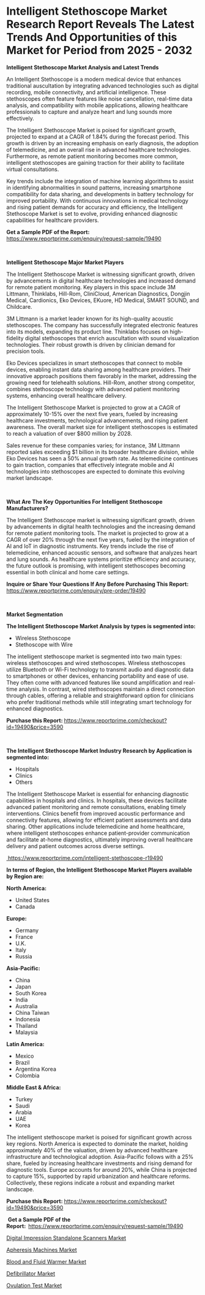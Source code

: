 <p><h1>Intelligent Stethoscope Market Research Report Reveals The Latest Trends And Opportunities of this Market for Period from 2025 - 2032</h1></p><p><strong>Intelligent Stethoscope Market Analysis and Latest Trends</strong></p>
<p><p>An Intelligent Stethoscope is a modern medical device that enhances traditional auscultation by integrating advanced technologies such as digital recording, mobile connectivity, and artificial intelligence. These stethoscopes often feature features like noise cancellation, real-time data analysis, and compatibility with mobile applications, allowing healthcare professionals to capture and analyze heart and lung sounds more effectively.</p><p>The Intelligent Stethoscope Market is poised for significant growth, projected to expand at a CAGR of 1.84% during the forecast period. This growth is driven by an increasing emphasis on early diagnosis, the adoption of telemedicine, and an overall rise in advanced healthcare technologies. Furthermore, as remote patient monitoring becomes more common, intelligent stethoscopes are gaining traction for their ability to facilitate virtual consultations.</p><p>Key trends include the integration of machine learning algorithms to assist in identifying abnormalities in sound patterns, increasing smartphone compatibility for data sharing, and developments in battery technology for improved portability. With continuous innovations in medical technology and rising patient demands for accuracy and efficiency, the Intelligent Stethoscope Market is set to evolve, providing enhanced diagnostic capabilities for healthcare providers.</p></p>
<p><strong>Get a Sample PDF of the Report:&nbsp;</strong> <a href="https://www.reportprime.com/enquiry/request-sample/19490?utm_campaign=2113&utm_medium=2&utm_source=Github&utm_content=ia&utm_term=19032025&utm_id=intelligent-stethoscope">https://www.reportprime.com/enquiry/request-sample/19490</a></p>
<p>&nbsp;</p>
<p><strong>Intelligent Stethoscope Major Market Players</strong></p>
<p><p>The Intelligent Stethoscope Market is witnessing significant growth, driven by advancements in digital healthcare technologies and increased demand for remote patient monitoring. Key players in this space include 3M Littmann, Thinklabs, Hill-Rom, CliniCloud, American Diagnostics, Dongjin Medical, Cardionics, Eko Devices, EKuore, HD Medical, SMART SOUND, and Childcare.</p><p>3M Littmann is a market leader known for its high-quality acoustic stethoscopes. The company has successfully integrated electronic features into its models, expanding its product line. Thinklabs focuses on high-fidelity digital stethoscopes that enrich auscultation with sound visualization technologies. Their robust growth is driven by clinician demand for precision tools.</p><p>Eko Devices specializes in smart stethoscopes that connect to mobile devices, enabling instant data sharing among healthcare providers. Their innovative approach positions them favorably in the market, addressing the growing need for telehealth solutions. Hill-Rom, another strong competitor, combines stethoscope technology with advanced patient monitoring systems, enhancing overall healthcare delivery.</p><p>The Intelligent Stethoscope Market is projected to grow at a CAGR of approximately 10-15% over the next five years, fueled by increasing healthcare investments, technological advancements, and rising patient awareness. The overall market size for intelligent stethoscopes is estimated to reach a valuation of over $800 million by 2028.</p><p>Sales revenue for these companies varies; for instance, 3M Littmann reported sales exceeding $1 billion in its broader healthcare division, while Eko Devices has seen a 50% annual growth rate. As telemedicine continues to gain traction, companies that effectively integrate mobile and AI technologies into stethoscopes are expected to dominate this evolving market landscape.</p></p>
<p>&nbsp;</p>
<p><strong>What Are The Key Opportunities For Intelligent Stethoscope Manufacturers?</strong></p>
<p><p>The Intelligent Stethoscope market is witnessing significant growth, driven by advancements in digital health technologies and the increasing demand for remote patient monitoring tools. The market is projected to grow at a CAGR of over 20% through the next five years, fueled by the integration of AI and IoT in diagnostic instruments. Key trends include the rise of telemedicine, enhanced acoustic sensors, and software that analyzes heart and lung sounds. As healthcare systems prioritize efficiency and accuracy, the future outlook is promising, with intelligent stethoscopes becoming essential in both clinical and home care settings.</p></p>
<p><strong>Inquire or Share Your Questions If Any Before Purchasing This Report:</strong> <a href="https://www.reportprime.com/enquiry/pre-order/19490?utm_campaign=2113&utm_medium=2&utm_source=Github&utm_content=ia&utm_term=19032025&utm_id=intelligent-stethoscope">https://www.reportprime.com/enquiry/pre-order/19490</a></p>
<p>&nbsp;</p>
<p><strong>Market Segmentation</strong></p>
<p><strong>The Intelligent Stethoscope Market Analysis by types is segmented into:</strong></p>
<p><ul><li>Wireless Stethoscope</li><li>Stethoscope with Wire</li></ul></p>
<p><p>The intelligent stethoscope market is segmented into two main types: wireless stethoscopes and wired stethoscopes. Wireless stethoscopes utilize Bluetooth or Wi-Fi technology to transmit audio and diagnostic data to smartphones or other devices, enhancing portability and ease of use. They often come with advanced features like sound amplification and real-time analysis. In contrast, wired stethoscopes maintain a direct connection through cables, offering a reliable and straightforward option for clinicians who prefer traditional methods while still integrating smart technology for enhanced diagnostics.</p></p>
<p><strong>Purchase this Report:&nbsp;</strong><a href="https://www.reportprime.com/checkout?id=19490&price=3590&utm_campaign=2113&utm_medium=2&utm_source=Github&utm_content=ia&utm_term=19032025&utm_id=intelligent-stethoscope">https://www.reportprime.com/checkout?id=19490&price=3590</a></p>
<p>&nbsp;</p>
<p><strong>The Intelligent Stethoscope Market Industry Research by Application is segmented into:</strong></p>
<p><ul><li>Hospitals</li><li>Clinics</li><li>Others</li></ul></p>
<p><p>The Intelligent Stethoscope Market is essential for enhancing diagnostic capabilities in hospitals and clinics. In hospitals, these devices facilitate advanced patient monitoring and remote consultations, enabling timely interventions. Clinics benefit from improved acoustic performance and connectivity features, allowing for efficient patient assessments and data sharing. Other applications include telemedicine and home healthcare, where intelligent stethoscopes enhance patient-provider communication and facilitate at-home diagnostics, ultimately improving overall healthcare delivery and patient outcomes across diverse settings.</p></p>
<p><a href="https://www.reportprime.com/intelligent-stethoscope-r19490?utm_campaign=2113&utm_medium=2&utm_source=Github&utm_content=ia&utm_term=19032025&utm_id=intelligent-stethoscope">&nbsp;https://www.reportprime.com/intelligent-stethoscope-r19490</a></p>
<p><strong>In terms of Region, the Intelligent Stethoscope Market Players available by Region are:</strong></p>
<p>
    <p> <strong> North America: </strong>
        <ul>
            <li>United States</li>
            <li>Canada</li>
        </ul>
        </p> 
    <p> <strong> Europe: </strong>
        <ul>
            <li>Germany</li>
            <li>France</li>
            <li>U.K.</li>
            <li>Italy</li>
            <li>Russia</li>
        </ul>
        </p> 
    <p> <strong> Asia-Pacific: </strong>
        <ul>
            <li>China</li>
            <li>Japan</li>
            <li>South Korea</li>
            <li>India</li>
            <li>Australia</li>
            <li>China Taiwan</li>
            <li>Indonesia</li>
            <li>Thailand</li>
            <li>Malaysia</li>
        </ul>
        </p> 
    <p> <strong> Latin America: </strong>
        <ul>
            <li>Mexico</li>
            <li>Brazil</li>
            <li>Argentina Korea</li>
            <li>Colombia</li>
        </ul>
        </p> 
    <p> <strong> Middle East & Africa: </strong>
        <ul>
            <li>Turkey</li>
            <li>Saudi</li>
            <li>Arabia</li>
            <li>UAE</li>
            <li>Korea</li>
        </ul>
    </p>
    </p>
<p><p>The intelligent stethoscope market is poised for significant growth across key regions. North America is expected to dominate the market, holding approximately 40% of the valuation, driven by advanced healthcare infrastructure and technological adoption. Asia-Pacific follows with a 25% share, fueled by increasing healthcare investments and rising demand for diagnostic tools. Europe accounts for around 20%, while China is projected to capture 15%, supported by rapid urbanization and healthcare reforms. Collectively, these regions indicate a robust and expanding market landscape.</p></p>
<p><strong>Purchase this Report: </strong><a href="https://www.reportprime.com/checkout?id=19490&price=3590&utm_campaign=2113&utm_medium=2&utm_source=Github&utm_content=ia&utm_term=19032025&utm_id=intelligent-stethoscope">https://www.reportprime.com/checkout?id=19490&price=3590</a></p>
<p>&nbsp;<strong>Get a Sample PDF of the Report:&nbsp;&nbsp;</strong><a href="https://www.reportprime.com/enquiry/request-sample/19490?utm_campaign=2113&utm_medium=2&utm_source=Github&utm_content=ia&utm_term=19032025&utm_id=intelligent-stethoscope">https://www.reportprime.com/enquiry/request-sample/19490</a></p>
<p><strong></strong></p>
<p><p><a href="https://github.com/amramcocosxa/Market-Research-Report-List-1/blob/main/digital-impression-standalone-scanners-market.md?utm_campaign=2113&utm_medium=2&utm_source=Github&utm_content=ia&utm_term=19032025&utm_id=intelligent-stethoscope">Digital Impression Standalone Scanners Market</a></p><p><a href="https://github.com/nkomdaumis16/Market-Research-Report-List-1/blob/main/apheresis-machines-market.md?utm_campaign=2113&utm_medium=2&utm_source=Github&utm_content=ia&utm_term=19032025&utm_id=intelligent-stethoscope">Apheresis Machines Market</a></p><p><a href="https://github.com/ceneabiruk11/Market-Research-Report-List-1/blob/main/blood-and-fluid-warmer-market.md?utm_campaign=2113&utm_medium=2&utm_source=Github&utm_content=ia&utm_term=19032025&utm_id=intelligent-stethoscope">Blood and Fluid Warmer Market</a></p><p><a href="https://github.com/pomasifilo/Market-Research-Report-List-1/blob/main/defibrillator-market.md?utm_campaign=2113&utm_medium=2&utm_source=Github&utm_content=ia&utm_term=19032025&utm_id=intelligent-stethoscope">Defibrillator Market</a></p><p><a href="https://github.com/avikalitesjj/Market-Research-Report-List-1/blob/main/ovulation-test-market.md?utm_campaign=2113&utm_medium=2&utm_source=Github&utm_content=ia&utm_term=19032025&utm_id=intelligent-stethoscope">Ovulation Test Market</a></p></p>
